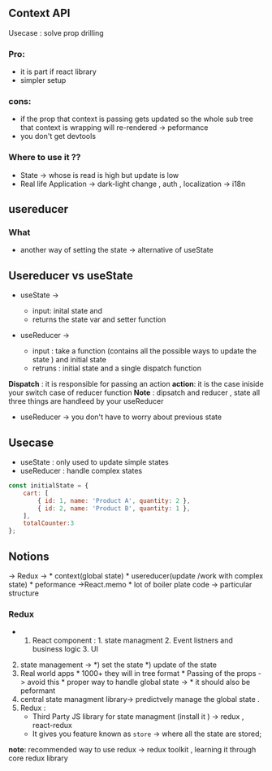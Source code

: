 ##  Context API
 Usecase : solve prop drilling 

 ### Pro: 
 * it is part if react library
 * simpler setup

### cons:
* if the prop that context is passing gets  updated so the whole sub tree that context is wrapping will re-rendered -> peformance 
* you don't get devtools

### Where to use it ?? 
* State -> whose is read is high but update is low 
*  Real life Application -> dark-light change , auth , localization -> i18n

## usereducer 
### What 
* another way of setting the state -> alternative of useState

## Usereducer vs useState
* useState -> 
    - input: inital state and 
    - returns the state var and setter function

* useReducer -> 
    - input : take a function (contains all the possible ways to update  the state ) and initial state
    - retruns  : initial state and a single dispatch function 

**Dispatch** : it is responsible for passing an action 
**action**: it is the case iniside your switch case of reducer function 
**Note** : dipsatch and reducer , state all three things are handleed by your useReducer

* useReducer -> you don't have to worry about previous state  

## Usecase
*  useState : only used to update simple states 
* useReducer : handle complex states  

```js
const initialState = {
    cart: [
        { id: 1, name: 'Product A', quantity: 2 },
        { id: 2, name: 'Product B', quantity: 1 },
    ],
    totalCounter:3
};
```

## Notions 
 -> Redux -> 
        * context(global state)
        * usereducer(update /work with complex state)
        *  peformance  ->React.memo
        *  lot of boiler plate code -> particular structure

### Redux   
* 1. React component : 
           1. state managment
           2. Event listners  and business logic
           3. UI 
2. state management -> 
            *)  set the state 
            *) update of the state
3. Real world apps
        * 1000+ they will in tree format
            * Passing of the props -> avoid this
            * proper way to handle global state -> 
            * it should also be peformant 
4. central state managment library-> predictvely  manage
the global state .
 5. Redux : 
    *  Third Party JS library for state managment (install it ) -> redux , react-redux
    *  It gives you feature known as `store` -> where all the state are stored;
    
**note**: recommended way to use redux -> redux toolkit , learning it through core redux library









